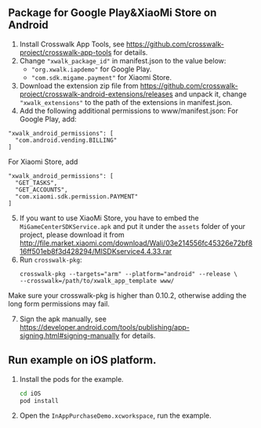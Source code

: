 ## Package for Google Play&XiaoMi Store on Android
1. Install Crosswalk App Tools, see https://github.com/crosswalk-project/crosswalk-app-tools for details.
2. Change ```"xwalk_package_id"``` in manifest.json to the value below:
   * ```"org.xwalk.iapdemo"``` for Google Play.
   * ```"com.sdk.migame.payment"``` for Xiaomi Store.
3. Download the extension zip file from https://github.com/crosswalk-project/crosswalk-android-extensions/releases and unpack it, change ```"xwalk_extensions"``` to the path of the extensions in manifest.json.
4. Add the following additional permissions to www/manifest.json:
  For Google Play, add:
  ```
  "xwalk_android_permissions": [
    "com.android.vending.BILLING"
  ]
  ```

  For Xiaomi Store, add
  ```
  "xwalk_android_permissions": [
    "GET_TASKS",
    "GET_ACCOUNTS",
    "com.xiaomi.sdk.permission.PAYMENT"
  ]
  ```

5. If you want to use XiaoMi Store, you have to embed the ```MiGameCenterSDKService.apk``` and put it under
the ```assets``` folder of your project, please download it from http://file.market.xiaomi.com/download/Wali/03e214556fc45326e72bf816ff501eb8f3d428294/MISDKservice4.4.33.rar
6. Run ```crosswalk-pkg```:
    ```
    crosswalk-pkg --targets="arm" --platform="android" --release \
    --crosswalk=/path/to/xwalk_app_template www/
    ```

  Make sure your crosswalk-pkg is higher than 0.10.2, otherwise adding the long form permissions may fail.

7. Sign the apk manually, see https://developer.android.com/tools/publishing/app-signing.html#signing-manually for details.

## Run example on iOS platform.
1. Install the pods for the example.

   ```bash
   cd iOS
   pod install
   ```
2. Open the ```InAppPurchaseDemo.xcworkspace```, run the example.
